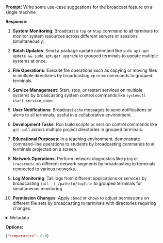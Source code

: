 **Prompt:**
Write some use-case suggestions for the broadcast feature on a single machine

**Response:**
1. **System Monitoring**: Broadcast a `top` or `htop` command to all terminals to monitor system resources across different servers or sessions simultaneously.

2. **Batch Updates**: Send a package update command like `sudo apt-get update && sudo apt-get upgrade` to grouped terminals to update multiple systems at once.

3. **File Operations**: Execute file operations such as copying or moving files in multiple directories by broadcasting `cp` or `mv` commands to grouped terminals.

4. **Service Management**: Start, stop, or restart services on multiple systems by broadcasting system control commands like `systemctl start service_name`.

5. **User Notifications**: Broadcast `echo` messages to send notifications or alerts to all terminals, useful in a collaborative environment.

6. **Development Tasks**: Run build scripts or version control commands like `git pull` across multiple project directories in grouped terminals.

7. **Educational Purposes**: In a teaching environment, demonstrate command-line operations to students by broadcasting commands to all terminals projected on a screen.

8. **Network Operations**: Perform network diagnostics like `ping` or `traceroute` on different network segments by broadcasting to terminals connected to various networks.

9. **Log Monitoring**: Tail logs from different applications or services by broadcasting `tail -f /path/to/logfile` to grouped terminals for simultaneous monitoring.

10. **Permission Changes**: Apply `chmod` or `chown` to adjust permissions on different file sets by broadcasting to terminals with directories requiring changes.

<details><summary>Metadata</summary>

- Duration: 16083 ms
- Datetime: 2023-11-17T19:37:26.689533
- Model: gpt-4-1106-preview

</details>

**Options:**
```json
{"temperature": 0.0}
```

